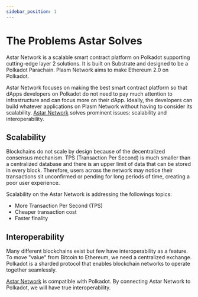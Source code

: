 ```yaml
---
sidebar_position: 1
---
```


# The Problems Astar Solves

[Astar Network]: https://astar.network/

Astar Network is a scalable smart contract platform on Polkadot supporting cutting-edge layer 2 solutions. It is built on Substrate and designed to be a Polkadot Parachain. Plasm Network aims to make Ethereum 2.0 on Polkadot.

Astar Network focuses on making the best smart contract platform so that dApps developers on Polkadot do not need to pay much attention to infrastructure and can focus more on their dApp. Ideally, the developers can build whatever applications on Plasm Network without having to consider its scalability. [Astar Network](https://astar.network/) solves prominent issues: scalability and interoperability.

## Scalability

Blockchains do not scale by design because of the decentralized consensus mechanism. TPS (Transaction Per Second) is much smaller than a centralized database and there is an upper limit of data that can be stored in every block. Therefore, users across the network may notice their transactions sit unconfirmed or pending for long periods of time, creating a poor user experience.

Scalability on the Astar Network is addressing the followings topics:

- More Transaction Per Second (TPS)
- Cheaper transaction cost
- Faster finality

## Interoperability

Many different blockchains exist but few have interoperability as a feature. To move "value" from Bitcoin to Ethereum, we need a centralized exchange. Polkadot is a sharded protocol that enables blockchain networks to operate together seamlessly.

[Astar Network] is compatible with Polkadot. By connecting Astar Network to Polkadot, we will have true interoperability.
